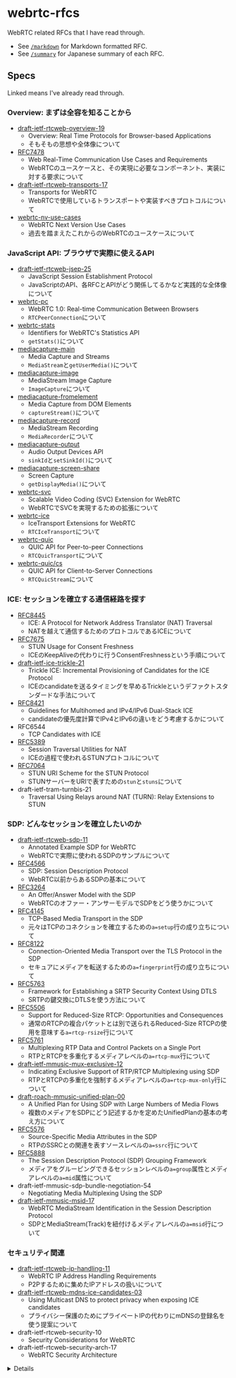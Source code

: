 # webrtc-rfcs

WebRTC related RFCs that I have read through.

- See [`/markdown`](./markdown) for Markdown formatted RFC.
- See [`/summary`](./summary) for Japanese summary of each RFC.

## Specs

Linked means I've already read through.

### Overview: まずは全容を知ることから

- [draft-ietf-rtcweb-overview-19](./summary/draft-ietf-rtcweb-overview-19.md)
  - Overview: Real Time Protocols for Browser-based Applications
  - そもそもの思想や全体像について
- [RFC7478](./summary/rfc7478.md)
  - Web Real-Time Communication Use Cases and Requirements
  - WebRTCのユースケースと、その実現に必要なコンポーネント、実装に対する要求について
- [draft-ietf-rtcweb-transports-17](./summary/draft-ietf-rtcweb-transports-17.md)
  - Transports for WebRTC
  - WebRTCで使用しているトランスポートや実装すべきプロトコルについて
- [webrtc-nv-use-cases](https://w3c.github.io/webrtc-nv-use-cases/)
  - WebRTC Next Version Use Cases
  - 過去を踏まえたこれからのWebRTCのユースケースについて

### JavaScript API: ブラウザで実際に使えるAPI

- [draft-ietf-rtcweb-jsep-25](./summary/draft-ietf-rtcweb-jsep-25.md)
  - JavaScript Session Establishment Protocol
  - JavaScriptのAPI、各RFCとAPIがどう関係してるかなど実践的な全体像について
- [webrtc-pc](https://w3c.github.io/webrtc-pc/)
  - WebRTC 1.0: Real-time Communication Between Browsers
  - `RTCPeerConnection`について
- [webrtc-stats](https://w3c.github.io/webrtc-stats/)
  - Identifiers for WebRTC's Statistics API
  - `getStats()`について
- [mediacapture-main](https://w3c.github.io/mediacapture-main/)
  - Media Capture and Streams
  - `MediaStream`と`getUserMedia()`について
- [mediacapture-image](https://w3c.github.io/mediacapture-image/)
  - MediaStream Image Capture
  - `ImageCapture`について
- [mediacapture-fromelement](https://w3c.github.io/mediacapture-fromelement/)
  - Media Capture from DOM Elements
  - `captureStream()`について
- [mediacapture-record](https://w3c.github.io/mediacapture-record/)
  - MediaStream Recording
  - `MediaRecorder`について
- [mediacapture-output](https://w3c.github.io/mediacapture-output/)
  - Audio Output Devices API
  - `sinkId`と`setSinkId()`について
- [mediacapture-screen-share](https://w3c.github.io/mediacapture-screen-share/)
  - Screen Capture
  - `getDisplayMedia()`について
- [webrtc-svc](https://w3c.github.io/webrtc-svc/)
  - Scalable Video Coding (SVC) Extension for WebRTC
  - WebRTCでSVCを実現するための拡張について
- [webrtc-ice](https://w3c.github.io/webrtc-ice/)
  - IceTransport Extensions for WebRTC
  - `RTCIceTransport`について
- [webrtc-quic](https://w3c.github.io/webrtc-quic/)
  - QUIC API for Peer-to-peer Connections
  - `RTCQuicTransport`について
- [webrtc-quic/cs](https://w3c.github.io/webrtc-quic/cs.html)
  - QUIC API for Client-to-Server Connections
  - `RTCQuicStream`について

### ICE: セッションを確立する通信経路を探す

- [RFC8445](./summary/rfc8445.md)
  - ICE: A Protocol for Network Address Translator (NAT) Traversal
  - NATを越えて通信するためのプロトコルであるICEについて
- [RFC7675](./summary/rfc7675.md)
  - STUN Usage for Consent Freshness
  - ICEのKeepAliveの代わりに行うConsentFreshnessという手順について
- [draft-ietf-ice-trickle-21](./summary/draft-ietf-ice-trickle-21.md)
  - Trickle ICE: Incremental Provisioning of Candidates for the ICE Protocol
  - ICEのcandidateを送るタイミングを早めるTrickleというデファクトスタンダードな手法について
- [RFC8421](./summary/rfc8421.md)
  - Guidelines for Multihomed and IPv4/IPv6 Dual-Stack ICE
  - candidateの優先度計算でIPv4とIPv6の違いをどう考慮するかについて
- RFC6544
  - TCP Candidates with ICE
- [RFC5389](./summary/rfc5389.md)
  - Session Traversal Utilities for NAT
  - ICEの過程で使われるSTUNプロトコルについて
- [RFC7064](./summary/rfc7064.md)
  - STUN URI Scheme for the STUN Protocol
  - STUNサーバーをURIで表すための`stun`と`stuns`について
- draft-ietf-tram-turnbis-21
  - Traversal Using Relays around NAT (TURN): Relay Extensions to STUN

### SDP: どんなセッションを確立したいのか

- [draft-ietf-rtcweb-sdp-11](./summary/draft-ietf-rtcweb-sdp-11.md)
  - Annotated Example SDP for WebRTC
  - WebRTCで実際に使われるSDPのサンプルについて
- [RFC4566](./summary/rfc4556.md)
  - SDP: Session Description Protocol
  - WebRTC以前からあるSDPの基本について
- [RFC3264](./summary/rfc3264.md)
  - An Offer/Answer Model with the SDP
  - WebRTCのオファー・アンサーモデルでSDPをどう使うかについて
- [RFC4145](./summary/rfc4145.md)
  - TCP-Based Media Transport in the SDP
  - 元々はTCPのコネクションを確立するための`a=setup`行の成り立ちについて
- [RFC8122](./summary/rfc8122.md)
  - Connection-Oriented Media Transport over the TLS Protocol in the SDP
  - セキュアにメディアを転送するための`a=fingerprint`行の成り立ちについて
- [RFC5763](./summary/rfc5763.md)
  - Framework for Establishing a SRTP Security Context Using DTLS
  - SRTPの鍵交換にDTLSを使う方法について
- [RFC5506](./summary/rfc5506.md)
  - Support for Reduced-Size RTCP: Opportunities and Consequences
  - 通常のRTCPの複合パケットとは別で送られるReduced-Size RTCPの使用を意味する`a=rtcp-rsize`行について
- [RFC5761](./summary/rfc5761.md)
  - Multiplexing RTP Data and Control Packets on a Single Port
  - RTPとRTCPを多重化するメディアレベルの`a=rtcp-mux`行について
- [draft-ietf-mmusic-mux-exclusive-12](./summary/draft-ietf-mmusic-mux-exclusive-12.md)
  - Indicating Exclusive Support of RTP/RTCP Multiplexing using SDP
  - RTPとRTCPの多重化を強制するメディアレベルの`a=rtcp-mux-only`行について
- [draft-roach-mmusic-unified-plan-00](./summary/draft-roach-mmusic-unified-plan-00.md)
  - A Unified Plan for Using SDP with Large Numbers of Media Flows
  - 複数のメディアをSDPにどう記述するかを定めたUnifiedPlanの基本の考え方について
- [RFC5576](./summary/rfc5576.md)
  - Source-Specific Media Attributes in the SDP
  - RTPのSSRCとの関連を表すソースレベルの`a=ssrc`行について
- [RFC5888](./summary/rfc5888.md)
  - The Session Description Protocol (SDP) Grouping Framework
  - メディアをグルーピングできるセッションレベルの`a=group`属性とメディアレベルの`a=mid`属性について
- draft-ietf-mmusic-sdp-bundle-negotiation-54
  - Negotiating Media Multiplexing Using the SDP
- [draft-ietf-mmusic-msid-17](./summary/draft-ietf-mmusic-msid-17.md)
  - WebRTC MediaStream Identification in the Session Description Protocol
  - SDPとMediaStream(Track)を紐付けるメディアレベルの`a=msid`行について

### セキュリティ関連
- [draft-ietf-rtcweb-ip-handling-11](./summary/draft-ietf-rtcweb-ip-handling-11.md)
  - WebRTC IP Address Handling Requirements
  - P2Pするために集めたIPアドレスの扱いについて
- [draft-ietf-rtcweb-mdns-ice-candidates-03](./summary/draft-ietf-rtcweb-mdns-ice-candidates-03.md)
  - Using Multicast DNS to protect privacy when exposing ICE candidates
  - プライバシー保護のためにプライベートIPの代わりにmDNSの登録名を使う提案について
- draft-ietf-rtcweb-security-10
  - Security Considerations for WebRTC
- draft-ietf-rtcweb-security-arch-17
  - WebRTC Security Architecture

<details>

---

> Not yet maintained

### DTLS: すべてのP2P通信の土台

- RFC6347
  - Datagram Transport Layer Security Version 1.2
- RFC5764
  - DTLS Extension to Establish Keys for the SRTP
- RFC7983
  - Multiplexing Scheme Updates for DTLS-SRTP

### MediaChannel: RTPとその拡張、コーデック

- RFC3550
  - RTP: A Transport Protocol for Real-Time Applications
- RFC3711
  - The Secure Real-time Transport Protocol (SRTP)
- draft-ietf-rtcweb-rtp-usage-26
  - WebRTC Media Transport and Use of RTP
- RFC7742
  - WebRTC Video Processing and Codec Requirements
- RFC7874
  - WebRTC Audio Processing and Codec Requirements
- RFC4588
  - RTP Retransmission Payload Format
- RFC5956
  - Forward Error Correction Grouping Semantics in the SDP

### DataChannel: SCTPとそのラッパー

- draft-ietf-rtcweb-data-channel-13
  - WebRTC Data Channels
- draft-ietf-rtcweb-data-protocol-09
  - WebRTC Data Channel Establishment Protocol
- RFC4960
  - Stream Control Transmission Protocol

### Simulcast / SVC

- draft-ietf-mmusic-sdp-simulcast-14
  - Using Simulcast in SDP and RTP Sessions
- draft-ietf-mmusic-rid-15
  - RTP Payload Format Restrictions
- draft-ietf-avtext-rid-09
  - RTP Stream Identifier Source Description (SDES)

---

</details>
